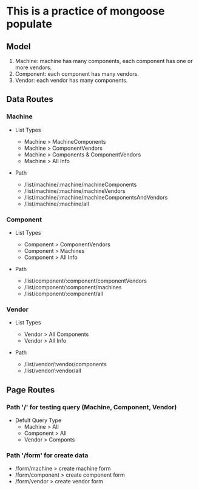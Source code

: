 # This is a practice of mongoose populate

## Model

1. Machine: machine has many components, each component has one or more vendors.
2. Component: each component has many vendors.
3. Vendor: each vendor has many components.


## Data Routes

### Machine

* List Types
  * Machine > MachineComponents
  * Machine > ComponentVendors
  * Machine > Components & ComponentVendors
  * Machine > All Info

* Path
  * /list/machine/:machine/machineComponents
  * /list/machine/:machine/machineVendors
  * /list/machine/:machine/machineComponentsAndVendors
  * /list/machine/:machine/all

### Component

* List Types
  * Component > ComponentVendors
  * Component > Machines
  * Component > All Info

* Path
  * /list/component/:component/componentVendors
  * /list/component/:component/machines
  * /list/component/:component/all

### Vendor

* List Types
  * Vendor > All Components
  * Vendor > All Info

* Path
  * /list/vendor/:vendor/components
  * /list/vendor/:vendor/all


## Page Routes

### Path '/' for testing query (Machine, Component, Vendor)

* Defult Query Type
  * Machine > All  
  * Component > All
  * Vendor > Componts

### Path '/form' for create data

* /form/machine > create machine form
* /form/component > create component form
* /form/vendor > create vendor form

